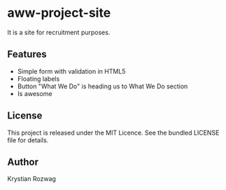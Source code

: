 # aww-project-site

It is a site for recruitment purposes. 

## Features

* Simple form with validation in HTML5
* Floating labels
* Button "What We Do" is heading us to What We Do section
* Is awesome

## License

This project is released under the MIT Licence. See the bundled LICENSE file for details.

## Author

Krystian Rozwag
